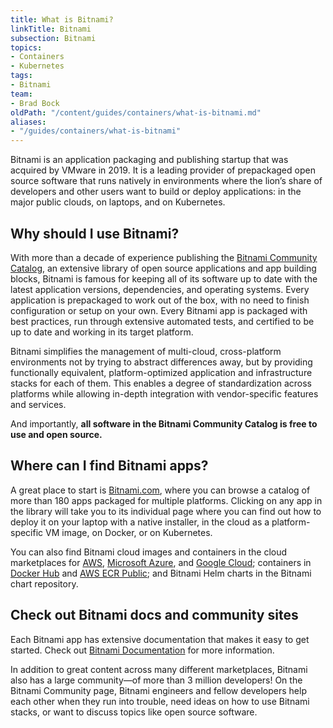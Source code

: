 ```yaml
---
title: What is Bitnami?
linkTitle: Bitnami
subsection: Bitnami
topics:
- Containers
- Kubernetes
tags:
- Bitnami
team:
- Brad Bock
oldPath: "/content/guides/containers/what-is-bitnami.md"
aliases:
- "/guides/containers/what-is-bitnami"
---
```


Bitnami is an application packaging and publishing startup that was acquired by VMware in 2019. It is a leading provider of prepackaged open source software that runs natively in environments where the lion’s share of developers and other users want to build or deploy applications: in the major public clouds, on laptops, and on Kubernetes. 

## Why should I use Bitnami?
With more than a decade of experience publishing the [Bitnami Community Catalog](https://bitnami.com/stacks), an extensive library of open source applications and app building blocks, Bitnami is famous for keeping all of its software up to date with the latest application versions, dependencies, and operating systems. Every application is prepackaged to work out of the box, with no need to finish configuration or setup on your own. Every Bitnami app is packaged with best practices, run through extensive automated tests, and certified to be up to date and working in its target platform.

Bitnami simplifies the management of multi-cloud, cross-platform environments not by trying to abstract differences away, but by providing functionally equivalent, platform-optimized application and infrastructure stacks for each of them. This enables a degree of standardization across platforms while allowing in-depth integration with vendor-specific features and services.

And importantly, **all software in the Bitnami Community Catalog is free to use and open source.**

## Where can I find Bitnami apps?

A great place to start is [Bitnami.com](https://bitnami.com/stacks), where you can browse a catalog of more than 180 apps packaged for multiple platforms. Clicking on any app in the library will take you to its individual page where you can find out how to deploy it on your laptop with a native installer, in the cloud as a platform-specific VM image, on Docker, or on Kubernetes.

You can also find Bitnami cloud images and containers in the cloud marketplaces for [AWS](https://aws.amazon.com/marketplace/search/results?x=29&y=22&searchTerms=bitnami), [Microsoft Azure](https://azuremarketplace.microsoft.com/en-us/marketplace/apps?search=bitnami&page=1), and [Google Cloud](https://console.cloud.google.com/marketplace/browse?q=bitnami); containers in [Docker Hub](https://hub.docker.com/u/bitnami) and [AWS ECR Public](https://gallery.ecr.aws/?searchTerm=bitnami); and Bitnami Helm charts in the Bitnami chart repository.

## Check out Bitnami docs and community sites

Each Bitnami app has extensive documentation that makes it easy to get started. Check out [Bitnami Documentation](https://docs.bitnami.com) for more information.

In addition to great content across many different marketplaces, Bitnami also has a large community—of more than 3 million developers! On the Bitnami Community page, Bitnami engineers and fellow developers help each other when they run into trouble, need ideas on how to use Bitnami stacks, or want to discuss topics like open source software.

